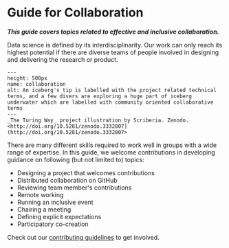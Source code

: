 # Guide for Collaboration

***This guide covers topics related to effective and inclusive collaboration.***

Data science is defined by its interdisciplinarity.
Our work can only reach its highest potential if there are diverse teams of people involved in designing and delivering the research or product.

```{figure} ../figures/collaboration.jpg
---
height: 500px
name: collaboration
alt: An iceberg's tip is labelled with the project related technical terms, and a few divers are exploring a huge part of iceberg underwater which are labelled with community oriented collaborative terms
---
_The Turing Way_ project illustration by Scriberia. Zenodo. <http://doi.org/10.5281/zenodo.3332807](http://doi.org/10.5281/zenodo.3332807>
```

There are many different skills required to work well in groups with a wide range of expertise.
In this guide, we welcome contributions in developing guidance on following (but not limited to) topics:

* Designing a project that welcomes contributions
* Distributed collaboration on GitHub
* Reviewing team member's contributions
* Remote working
* Running an inclusive event
* Chairing a meeting
* Defining explicit expectations
* Participatory co-creation

Check out our [contributing guidelines](https://github.com/alan-turing-institute/the-turing-way/blob/master/CONTRIBUTING.md) to get involved.
